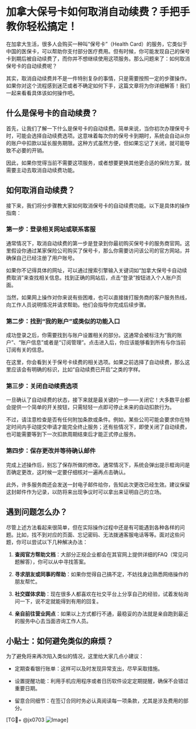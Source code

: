 # 加拿大保号卡如何取消自动续费？手把手教你轻松搞定！

在加拿大生活，很多人会购买一种叫“保号卡”（Health Card）的服务，它类似于中国的医保卡，可以帮助你支付部分医疗费用。但有时候，你可能发现自己的保号卡到期后被自动续费了，而你并不想继续使用这项服务。那么问题来了：如何取消保号卡的自动续费呢？

其实，取消自动续费并不是一件特别复杂的事情，只是需要按照一定的步骤操作。如果你对这个流程感到迷茫或者不确定如何下手，这篇文章将为你详细解答！我们一起来看看具体该如何操作吧。

## 什么是保号卡的自动续费？

首先，让我们了解一下什么是保号卡的自动续费。简单来说，当你初次办理保号卡时，可能会选择自动续费选项。这意味着每次你的保号卡到期时，系统会自动从你的账户中扣款以延长服务期限。这种方式虽然方便，但如果忘记了关闭，就可能导致不必要的开销。

因此，如果你觉得当前不需要这项服务，或者想要更换其他更合适的保险方案，就需要主动去取消自动续费功能。

## 如何取消自动续费？

接下来，我们将分步骤教大家如何取消保号卡的自动续费功能。以下是具体的操作指南：

### 第一步：登录相关网站或联系客服

通常情况下，取消自动续费的第一步是登录到你最初购买保号卡的服务商官网。这里假设你通过某家保险公司购买了保号卡，那么你需要访问该公司的官方网站，并确保自己已经注册了用户账号。

如果你不记得具体的网址，可以通过搜索引擎输入关键词如“加拿大保号卡自动续费取消”来查找相关信息。找到正确的网站后，点击“登录”按钮进入个人账户页面。

当然，如果网上操作对你来说有些困难，也可以直接拨打服务商的客户服务热线，向工作人员说明情况并请求帮助。他们会指导你完成后续步骤。

### 第二步：找到“我的账户”或类似的功能入口

成功登录之后，你需要找到与账户设置相关的部分。这通常会被标注为“我的账户”、“账户信息”或者是“订阅管理”。点击进入后，你应该能够看到所有与你当前订阅有关的信息。

在这里，你会看到关于保号卡续费的相关选项。如果之前选择了自动续费，那么这里应该会有明确的标识，比如“自动续费已开启”之类的字样。

### 第三步：关闭自动续费选项

一旦确认了自动续费的状态，接下来就是最关键的一步——关闭它！大多数平台都会提供一个简单的开关按钮，只需轻轻一点即可停止未来的自动扣款行为。

不过，请注意检查是否有任何附加条款或条件。例如，某些公司可能会要求你在特定时间内手动提交申请才能完全终止服务；还有些情况下，即使关闭了自动续费，也可能需要等到下一次扣款周期结束后才能正式停止服务。

### 第四步：保存更改并等待确认邮件

完成上述操作后，别忘了保存所做的修改。通常情况下，系统会弹出提示框询问是否确定更改，这时候一定要仔细核对一遍再点击确认。

此外，许多服务商还会发送一封电子邮件给你，告知此次更改已经生效。建议保留这封邮件作为记录，以防将来出现争议时可以拿出来证明自己的立场。

## 遇到问题怎么办？

尽管上述方法看起来很简单，但在实际操作过程中还是有可能遇到各种各样的问题。比如，找不到对应的页面、忘记密码、无法拨通客服电话等等。面对这些问题，你可以尝试以下几种解决办法：

1. **查阅官方帮助文档**：大部分正规企业都会在其官网上提供详细的FAQ（常见问题解答），你可以从中寻找答案。
   
2. **寻求朋友或同事的帮助**：如果你觉得自己搞不定，不妨找身边熟悉网络操作的朋友帮忙。
   
3. **社交媒体求助**：现在很多人都喜欢在社交平台上分享自己的经验，试着发帖询问一下，说不定就能得到有用的回复。

4. **亲自前往营业网点**：如果以上方式都行不通，最稳妥的办法就是亲自跑到最近的服务中心去当面咨询工作人员。

## 小贴士：如何避免类似的麻烦？

为了避免将来再次陷入类似的情况，这里给大家几点小建议：

- 定期查看银行账单：这样可以及时发现异常支出，尽早采取措施。
  
- 设置提醒功能：利用手机应用程序或者日历软件设定定期提醒，确保不会错过重要日期。
  
- 留意合同细节：在签订合同时务必认真阅读每一项条款，尤其是涉及费用的部分。

[TG💪+ @jx0703 ![Image](https://github.com/user-attachments/assets/dbca1d08-cadb-493c-b0ec-ad6f7a83f270)]